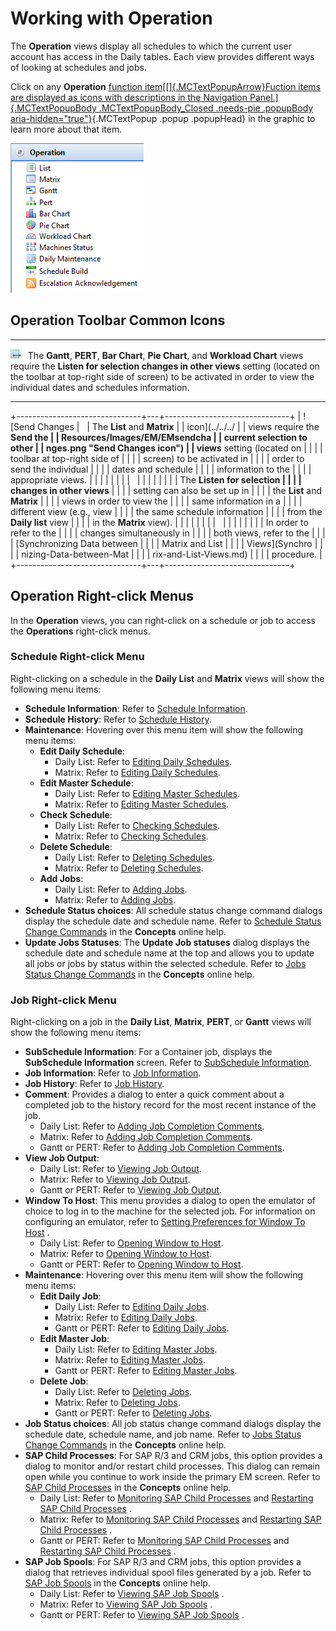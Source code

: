 # Working with Operation

The **Operation** views display all schedules to which the current user
account has access in the Daily tables. Each view provides different
ways of looking at schedules and jobs.

Click on any **Operation** [function item[[]{.MCTextPopupArrow}Fuction items are displayed as icons with descriptions in the Navigation
Panel.]{.MCTextPopupBody .MCTextPopupBody_Closed .needs-pie .popupBody
aria-hidden="true"}](javascript:void(0)){.MCTextPopup .popup .popupHead}
in the graphic to learn more about that item.

![Operation Topic](../../../Resources/Images/EM/EMoperationmenu.png "Operation Topic")

## Operation Toolbar Common Icons

  ----------------------------------------------------------------------------------------------------------- --- -----------------------------------------------------------------------------------------------------------------------------------------------------------------------------------------------------------------------------------------------------------------------------------------------
  ![Listen for Changes icon](../../../Resources/Images/EM/EMlistenforchanges.png "Listen for Changes icon")       The **Gantt**, **PERT**, **Bar Chart**, **Pie Chart**, and **Workload Chart** views require the **Listen for selection changes in other views** setting (located on the toolbar at top-right side of screen) to be activated in order to view the individual dates and schedules information.
  ----------------------------------------------------------------------------------------------------------- --- -----------------------------------------------------------------------------------------------------------------------------------------------------------------------------------------------------------------------------------------------------------------------------------------------

+-------------------------------+---+-------------------------------+
| ![Send Changes                |   | The **List** and **Matrix**   | | icon](../../../               |   | views require the **Send the  |
| Resources/Images/EM/EMsendcha |   | current selection to other    |
| nges.png "Send Changes icon") |   | views** setting (located on   |
|                               |   | toolbar at top-right side of  |
|                               |   | screen) to be activated in    |
|                               |   | order to send the individual  |
|                               |   | dates and schedule            |
|                               |   | information to the            |
|                               |   | appropriate views.            |
|                               |   |                               |
|                               |   |                               |
|                               |   |                               |
|                               |   | The **Listen for selection    |
|                               |   | changes in other views**      |
|                               |   | setting can also be set up in |
|                               |   | the **List** and **Matrix**   |
|                               |   | views in order to view the    |
|                               |   | same information in a         |
|                               |   | different view (e.g., view    |
|                               |   | the same schedule information |
|                               |   | from the **Daily list** view  |
|                               |   | in the **Matrix** view).      |
|                               |   |                               |
|                               |   |                               |
|                               |   |                               |
|                               |   | In order to refer to the      |
|                               |   | changes simultaneously in     |
|                               |   | both views, refer to the      |
|                               |   | [Synchronizing Data between   | |                               |   | Matrix and List               |
|                               |   | Views](Synchro                |
|                               |   | nizing-Data-between-Mat |
|                               |   | rix-and-List-Views.md) |
|                               |   | procedure.                    |
+-------------------------------+---+-------------------------------+

## Operation Right-click Menus

In the **Operation** views, you can right-click on a schedule or job to
access the **Operations** right-click menus.

### Schedule Right-click Menu

Right-clicking on a schedule in the **Daily List** and **Matrix** views
will show the following menu items:

- **Schedule Information**: Refer to [Schedule     Information](Schedule-Information.md).
- **Schedule History**: Refer to [Schedule     History](Schedule-History.md).
- **Maintenance**: Hovering over this menu item will show the
    following menu items:
  - **Edit Daily Schedule**:
    - Daily List: Refer to [Editing Daily             Schedules](Performing-Schedule-Procedures-List.md#Editing).
    - Matrix: Refer to [Editing Daily             Schedules](Performing-Schedule-Procedures-Matrix.md#Editing).
  - **Edit Master Schedule**:
    - Daily List: Refer to [Editing Master             Schedules](Performing-Schedule-Procedures-List.md#Editing2).
    - Matrix: Refer to [Editing Master             Schedules](Performing-Schedule-Procedures-Matrix.md#Editing2).
  - **Check Schedule**:
    - Daily List: Refer to [Checking             Schedules](Performing-Schedule-Procedures-List.md#Checking).
    - Matrix: Refer to [Checking             Schedules](Performing-Schedule-Procedures-Matrix.md#Checking).
  - **Delete Schedule**:
    - Daily List: Refer to [Deleting             Schedules](Performing-Schedule-Procedures-List.md#Deleting).
    - Matrix: Refer to [Deleting             Schedules](Performing-Schedule-Procedures-Matrix.md#Deleting).
  - **Add Jobs**:
    - Daily List: Refer to [Adding             Jobs](Performing-Schedule-Procedures-List.md#Adding).
    - Matrix: Refer to [Adding             Jobs](Performing-Schedule-Procedures-Matrix.md#Adding).
- **Schedule Status choices**: All schedule status change command
    dialogs display the schedule date and schedule name. Refer to
    [Schedule Status Change     Commands](../../../operations/status-change-commands.md#schedule)
     in the **Concepts** online help.
- **Update Jobs Statuses**: The **Update Job statuses** dialog
    displays the schedule date and schedule name at the top and allows
    you to update all jobs or jobs by status within the selected
    schedule. Refer to [Jobs Status Change     Commands](../../../operations/status-change-commands.md#jobs)
     in the **Concepts** online help.

### Job Right-click Menu

Right-clicking on a job in the **Daily List**, **Matrix**, **PERT**, or
**Gantt** views will show the following menu items:

- **SubSchedule Information**: For a Container job, displays the
    **SubSchedule Information** screen. Refer to [SubSchedule     Information](SubSchedule-Information.md).
- **Job Information**: Refer to [Job     Information](Job-Information.md).
- **Job History**: Refer to [Job History](Job-History.md).
- **Comment**: Provides a dialog to enter a quick comment about a
    completed job to the history record for the most recent instance of
    the job.
  - Daily List: Refer to [Adding Job Completion         Comments](Performing-Job-Procedures-List.md#Adding).
  - Matrix: Refer to [Adding Job Completion         Comments](Performing-Job-Procedures-Matrix.md#Adding).
  - Gantt or PERT: Refer to [Adding Job Completion         Comments](Performing-Job-Procedures-Gantt.md#Adding).
- **View Job Output**:
  - Daily List: Refer to [Viewing Job         Output](Performing-Job-Procedures-List.md#Viewing).
  - Matrix: Refer to [Viewing Job         Output](Performing-Job-Procedures-Matrix.md#Viewing).
  - Gantt or PERT: Refer to [Viewing Job         Output](Performing-Job-Procedures-Gantt.md#Viewing).
- **Window To Host**: This menu provides a dialog to open the emulator
    of choice to log in to the machine for the selected job. For
    information on configuring an emulator, refer to [Setting     Preferences for Window To
    Host](Preferences-for-Windows-To-Host.md) .
  - Daily List: Refer to [Opening Window to         Host](Performing-Job-Procedures-List.md#Opening).
  - Matrix: Refer to [Opening Window to         Host](Performing-Job-Procedures-Matrix.md#Opening).
  - Gantt or PERT: Refer to [Opening Window to         Host](Performing-Job-Procedures-Gantt.md#Opening).
- **Maintenance**: Hovering over this menu item will show the
    following menu items:
  - **Edit Daily Job**:
    - Daily List: Refer to [Editing Daily             Jobs](Performing-Job-Procedures-List.md#Editing2).
    - Matrix: Refer to [Editing Daily             Jobs](Performing-Job-Procedures-Matrix.md#Editing2).
    - Gantt or PERT: Refer to [Editing Daily             Jobs](Performing-Job-Procedures-Gantt.md#Editing2).
  - **Edit Master Job**:
    - Daily List: Refer to [Editing Master             Jobs](Performing-Job-Procedures-List.md#Editing).
    - Matrix: Refer to [Editing Master             Jobs](Performing-Job-Procedures-Matrix.md#Editing).
    - Gantt or PERT: Refer to [Editing Master             Jobs](Performing-Job-Procedures-Gantt.md#Editing).
  - **Delete Job**:
    - Daily List: Refer to [Deleting             Jobs](Performing-Job-Procedures-List.md#Deleting).
    - Matrix: Refer to [Deleting             Jobs](Performing-Job-Procedures-Matrix.md#Deleting).
    - Gantt or PERT: Refer to [Deleting             Jobs](Performing-Job-Procedures-Gantt.md#Deleting).
- **Job Status choices**: All job status change command dialogs
    display the schedule date, schedule name, and job name. Refer to
    [Jobs Status Change     Commands](../../../operations/status-change-commands.md#Jobs)
     in the **Concepts** online help.
- **SAP Child Processes**: For SAP R/3 and CRM jobs, this option
    provides a dialog to monitor and/or restart child processes. This
    dialog can remain open while you continue to work inside the primary
    EM screen. Refer to [SAP Child     Processes](../../../operations/SAP-Job-Menu-Options.md#SAP)
     in the **Concepts** online help.
  - Daily List: Refer to [Monitoring SAP Child         Processes](Performing-Job-Procedures-List.md#Monitori) and
        [Restarting SAP Child         Processes](Performing-Job-Procedures-List.md#Restarti)
        .
  - Matrix: Refer to [Monitoring SAP Child         Processes](Performing-Job-Procedures-Matrix.md#Monitori)
        and [Restarting SAP Child         Processes](Performing-Job-Procedures-Matrix.md#Restarti)
        .
  - Gantt or PERT: Refer to [Monitoring SAP Child         Processes](Performing-Job-Procedures-Gantt.md#Monitori)
        and [Restarting SAP Child         Processes](Performing-Job-Procedures-Gantt.md#Restarti)
        .
- **SAP Job Spools**: For SAP R/3 and CRM jobs, this option provides a
    dialog that retrieves individual spool files generated by a job.
    Refer to [SAP Job     Spools](../../../operations/SAP-Job-Menu-Options.md#SAP2)
     in the **Concepts** online help.
  - Daily List: Refer to [Viewing SAP Job         Spools](Performing-Job-Procedures-List.md#Viewing2)
        .
  - Matrix: Refer to [Viewing SAP Job         Spools](Performing-Job-Procedures-Matrix.md#Viewing2)
        .
  - Gantt or PERT: Refer to [Viewing SAP Job         Spools](Performing-Job-Procedures-Gantt.md#Viewing2)
        .
